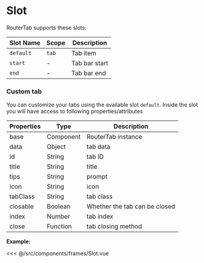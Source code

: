 # Slot

RouterTab supports these slots:

| Slot Name | Scope | Description   |
| --------- | ----- | ------------- |
| `default` | `tab` | Tab item      |
| `start`   | -     | Tab bar start |
| `end`     | -     | Tab bar end   |

### Custom tab

You can customize your tabs using the available slot `default`. Inside the slot you will have access to following properties/attributes

| Properties | Type      | Description                   |
| ---------- | --------- | ----------------------------- |
| base       | Component | RouterTab instance            |
| data       | Object    | tab data                      |
| id         | String    | tab ID                        |
| title      | String    | title                         |
| tips       | String    | prompt                        |
| icon       | String    | icon                          |
| tabClass   | String    | tab class                     |
| closable   | Boolean   | Whether the tab can be closed |
| index      | Number    | tab index                     |
| close      | Function  | tab closing method            |

<doc-links demo="/slot/" />

**Example:**

<<< @/src/components/frames/Slot.vue

<!-- {4,13,22} -->
